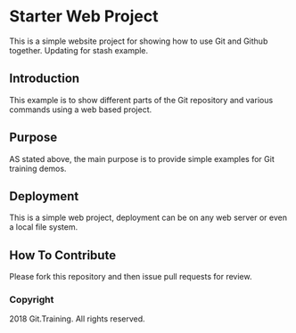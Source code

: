 # Starter Web Project

This is a simple website project for showing how to use Git and Github together. Updating for stash example.

## Introduction

This example is to show different parts of the Git repository and various commands using a web based project.

## Purpose

AS stated above, the main purpose is to provide simple examples for Git training demos.

## Deployment

This is a simple web project, deployment can be on any web server or even a local file system.

## How To Contribute

Please fork this repository and then issue pull requests for review.

### Copyright

2018 Git.Training. All rights reserved.